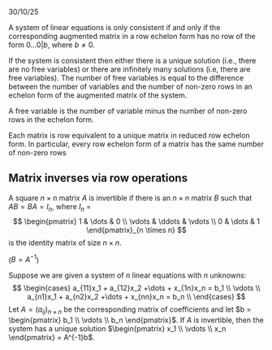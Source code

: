 30/10/25

A system of linear equations is only consistent if and only if the corresponding augmented matrix in a row echelon form has no row of the form $0 \dots 0 | b$, where $b \neq 0$.

If the system is consistent then either there is a unique solution (i.e., there are no free variables) or there are infinitely many solutions (i.e, there are free variables). The number of free variables is equal to the difference between the number of variables and the number of non-zero rows in an echelon form of the augmented matrix of the system.

A free variable is the number of variable minus the number of non-zero rows in the echelon form. 

Each matrix is row equivalent to a unique matrix in reduced row echelon form. In particular, every row echelon form of a matrix has the same number of non-zero rows

## Matrix inverses via row operations

A square $n \times n$ matrix $A$ is invertible if there is an $n \times n$ matrix $B$ such that $AB = BA = I_n$, where $I_n$ = 
$$
\begin{pmatrix}
1 & \dots & 0 \\
\vdots & \ddots & \vdots \\
0 & \dots & 1
\end{pmatrix}_{n \times n}
$$
is the identity matrix of size $n \times n$.

($B = A^{-1}$)

Suppose we are given a system of $n$ linear equations with $n$ unknowns:
$$
\begin{cases}
a_{11}x_1 + a_{12}x_2 +\dots + x_{1n}x_n = b_1 \\
\vdots \\
a_{n1}x_1 + a_{n2}x_2 +\dots + x_{nn}x_n = b_n \\
\end{cases}
$$
Let $A = (a_{ij})_{n \times n}$ be the corresponding matrix of coefficients and let $b = \begin{pmatrix} b_1 \\ \vdots \\ b_n \end{pmatrix}$. If $A$ is invertible, then the system has a unique solution $\begin{pmatrix} x_1 \\ \vdots \\ x_n \end{pmatrix} = A^{-1}b$.

